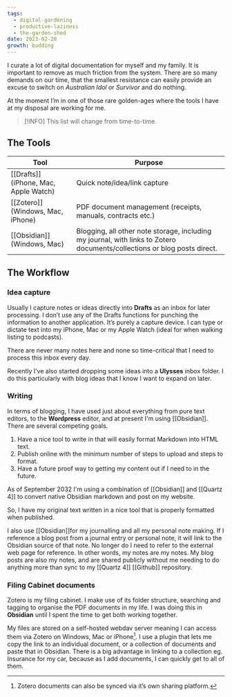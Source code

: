 ```yaml
---
tags:
  - digital-gardening
  - productive-laziness
  - the-garden-shed
date: 2023-02-20
growth: budding
---
```

I curate a lot of digital documentation for myself and my family. It is important to remove as much friction from the system. There are so many demands on our time, that the smallest resistance can easily provide an excuse to switch on _Australian Idol_ or _Survivor_ and do nothing.

At the moment I’m in one of those rare golden-ages where the tools I have at my disposal are working for me.

> [!INFO] This list will change from time-to-time. 

## The Tools

| Tool                                                       | Purpose                                                                                                        |
| ---------------------------------------------------------- | -------------------------------------------------------------------------------------------------------------- |
| [[Drafts]] (iPhone, Mac, Apple Watch) | Quick note/idea/link capture                                                                                   |
| [[Zotero]] (Windows, Mac, iPhone)    | PDF document management (receipts, manuals, contracts etc.)                                                    |
| [[Obsidian]] (Windows, Mac)             | Blogging, all other note storage, including my journal, with links to Zotero documents/collections or blog posts direct. |

## The Workflow
### Idea capture
Usually I capture notes or ideas directly into **Drafts** as an inbox for later processing. I don’t use any of the Drafts functions for punching the information to another application. It’s purely a capture device. I can type or dictate text into my iPhone, Mac or my Apple Watch (ideal for when walking listing to podcasts).

There are never many notes here and none so time-critical that I need to process this inbox every day.

Recently I’ve also started dropping some ideas into a **Ulysses** inbox folder. I do this particularly with blog ideas that I know I want to expand on later.

### Writing
In terms of blogging, I have used just about everything from pure text editors, to the **Wordpress** editor, and at present I'm using [[Obsidian]]. There are several competing goals.
1. Have a nice tool to write in that will easily format Markdown into HTML text.
2. Publish online with the minimum number of steps to upload and steps to format.
3. Have a future proof way to getting my content out if I need to in the future.

As of September 2032 I'm using a combination of [[Obsidian]] and [[Quartz 4]] to convert native Obsidian markdown and post on my website.

So, I have my original text written in a nice tool that is properly formatted when published. 

I also use [[Obsidian]]for my journalling and all my personal note making. If I reference a blog post from a journal entry or personal note, it will link to the Obsidian source of that note. No longer do I need to refer to the external web page for reference. In other words, my notes are my notes. My blog posts are also my notes, and are shared publicly without me needing to do anything more than sync to my [[Quartz 4]] [[Github]] repository.

### Filing Cabinet documents
Zotero is my filing cabinet. I make use of its folder structure, searching and tagging to organise the PDF documents in my life. I was doing this in **Obsidian** until I spent the time to get both working together.

My files are stored on a self-hosted webdav server meaning I can access them via Zotero on Windows, Mac or iPhone[^1]. I use a plugin that lets me copy the link to an individual document, or a collection of documents and paste that in Obsidian. There is a big advantage in linking to a collection eg. Insurance for my car, because as I add documents, I can quickly get to all of them.


[^1]:	Zotero documents can also be synced via it’s own sharing platform.